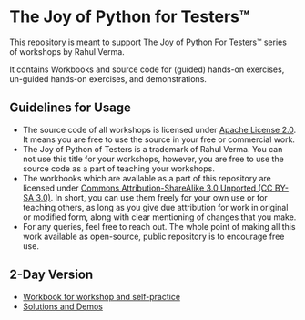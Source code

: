 # The Joy of Python for Testers&trade;
This repository is meant to support The Joy of Python For Testers&trade; series of workshops by Rahul Verma.

It contains Workbooks and source code for (guided) hands-on exercises, un-guided hands-on exercises, and demonstrations.

## Guidelines for Usage
  - The source code of all workshops is licensed under [Apache License 2.0](https://www.apache.org/licenses/LICENSE-2.0). It means you are free to use the source in your free or commercial work.
  - The Joy of Python of Testers is a trademark of Rahul Verma. You can not use this title for your workshops, however, you are free to use the source code as a part of teaching your workshops.
  - The workbooks which are available as a part of this repository are licensed under [Commons Attribution-ShareAlike 3.0 Unported (CC BY-SA 3.0)](https://creativecommons.org/licenses/by-sa/3.0/). In short, you can use them freely for your own use or for teaching others, as long as you give due attribution for work in original or modified form, along with clear mentioning of changes that you make.
  - For any queries, feel free to reach out. The whole point of making all this work available as open-source, public repository is to encourage free use.
  
 ## 2-Day Version
  - [Workbook for workshop and self-practice](./JoPT-2Day-Live/workbook/README.md)
  - [Solutions and Demos](./JoPT-2Day)
